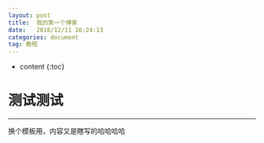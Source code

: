 ```yaml
---
layout: post
title:  我的第一个博客
date:   2018/12/11 16:24:13 
categories: document
tag: 教程
---
```


* content
{:toc}  
  



测试测试
=====
----
换个模板用，内容又是瞎写的哈哈哈哈